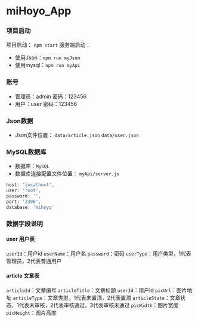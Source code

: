 # miHoyo_App
### 项目启动
项目启动： `npm start`
服务端启动： 
- 使用Json：`npm run myJson`
- 使用mysql：`npm run myApi`

### 账号
- 管理员：admin  密码：123456
- 用户：user  密码：123456

### Json数据
- Json文件位置： `data/article.json` `data/user.json`

### MySQL数据库
- 数据库：`MySQL`
- 数据库连接配置文件位置： `myApi/server.js`
```jsx
host: 'localhost',
user: 'root',
password: '',
port: '3306',
database: 'mihoyo'
```
### 数据字段说明
#### user 用户表
`userId`：用户id
`userName`：用户名
`password`：密码
`userType`：用户类型，1代表管理员，2代表普通用户

#### article 文章表
`articleId`：文章编号
`articleTitle`：文章标题
`userId`：用户Id
`picUrl`：图片地址
`articleType`：文章类型，1代表未置顶，2代表置顶
`articleState`：文章状态，1代表未审核，2代表审核通过，3代表审核未通过
`picWidth`：图片宽度
`picHeight`：图片高度

